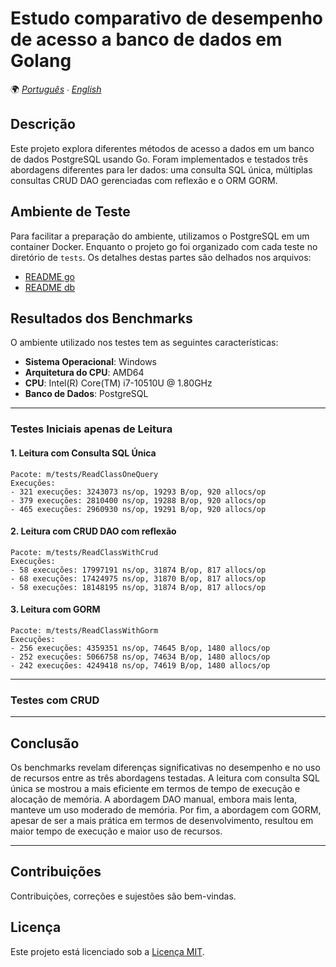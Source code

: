 # Estudo comparativo de desempenho de acesso a banco de dados em Golang

🌍 *[Português](README.md) ∙ [English](README_en.md)*

## Descrição
Este projeto explora diferentes métodos de acesso a dados em um banco de dados PostgreSQL usando Go. Foram implementados e testados três abordagens diferentes para ler dados: uma consulta SQL única, múltiplas consultas CRUD DAO gerenciadas com reflexão e o ORM GORM.

## Ambiente de Teste

Para facilitar a preparação do ambiente, utilizamos o PostgreSQL em um container Docker. Enquanto o projeto go foi organizado com cada teste no diretório de `tests`. Os detalhes destas partes são delhados nos arquivos:
- [README go](./go-projects/README.md)
- [README db](./database/README.md)

## Resultados dos Benchmarks

O ambiente utilizado nos testes tem as seguintes características:
- **Sistema Operacional**: Windows
- **Arquitetura do CPU**: AMD64
- **CPU**: Intel(R) Core(TM) i7-10510U @ 1.80GHz
- **Banco de Dados**: PostgreSQL

---

### Testes Iniciais apenas de Leitura

#### 1. Leitura com Consulta SQL Única
```
Pacote: m/tests/ReadClassOneQuery
Execuções: 
- 321 execuções: 3243073 ns/op, 19293 B/op, 920 allocs/op
- 379 execuções: 2810400 ns/op, 19288 B/op, 920 allocs/op
- 465 execuções: 2960930 ns/op, 19291 B/op, 920 allocs/op
```

#### 2. Leitura com CRUD DAO com reflexão
```
Pacote: m/tests/ReadClassWithCrud
Execuções:
- 58 execuções: 17997191 ns/op, 31874 B/op, 817 allocs/op
- 68 execuções: 17424975 ns/op, 31870 B/op, 817 allocs/op
- 58 execuções: 18148195 ns/op, 31874 B/op, 817 allocs/op
```

#### 3. Leitura com GORM
```
Pacote: m/tests/ReadClassWithGorm
Execuções:
- 256 execuções: 4359351 ns/op, 74645 B/op, 1480 allocs/op
- 252 execuções: 5066758 ns/op, 74634 B/op, 1480 allocs/op
- 242 execuções: 4249418 ns/op, 74619 B/op, 1480 allocs/op
```

---

### Testes com CRUD

---

## Conclusão
Os benchmarks revelam diferenças significativas no desempenho e no uso de recursos entre as três abordagens testadas. A leitura com consulta SQL única se mostrou a mais eficiente em termos de tempo de execução e alocação de memória. A abordagem DAO manual, embora mais lenta, manteve um uso moderado de memória. Por fim, a abordagem com GORM, apesar de ser a mais prática em termos de desenvolvimento, resultou em maior tempo de execução e maior uso de recursos.

---

## Contribuições

Contribuições, correções e sujestões são bem-vindas.

## Licença

Este projeto está licenciado sob a [Licença MIT](LICENSE).
